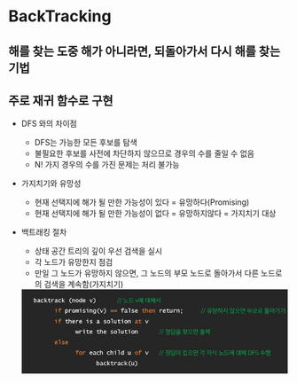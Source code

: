 # BackTracking

## 해를 찾는 도중 해가 아니라면, 되돌아가서 다시 해를 찾는 기법
## 주로 재귀 함수로 구현

- DFS 와의 차이점
    - DFS는 가능한 모든 후보를 탐색
    - 불필요한 후보를 사전에 차단하지 않으므로 경우의 수를 줄일 수 없음
    - N! 가지 경우의 수를 가진 문제는 처리 불가능

- 가지치기와 유망성
    - 현재 선택지에 해가 될 만한 가능성이 있다 = 유망하다(Promising)
    - 현재 선택지에 해가 될 만한 가능성이 없다 = 유망하지않다 = 가지치기 대상

- 백트래킹 절차
    - 상태 공간 트리의 깊이 우선 검색을 실시
    - 각 노드가 유망한지 점검
    - 만일 그 노드가 유망하지 않으면, 그 노드의 부모 노드로 돌아가서 다른 노드로의 검색을 계속함(가지치기)


    <img src="./img/백트래킹.JPG" alt="백트래킹">

